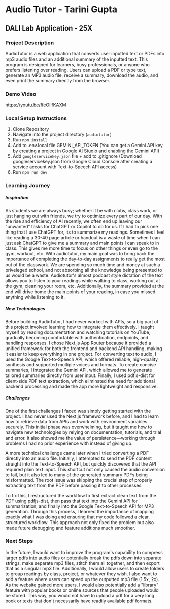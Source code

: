# Audio Tutor - Tarini Gupta
## DALI Lab Application - 25X

### Project Description
AudioTutor is a web application that converts user inputted text or PDFs into mp3 audio files and an additional summary of the inputted text. This program is designed for learners, busy professionals, or anyone who prefers listening over reading. Users can upload a PDF or type text, generate an MP3 audio file, receive a summary, download the audio, and even print the summary directly from the browser.  

### Demo Video
https://youtu.be/ffeOilfKAXM

### Local Setup Instructions
1. Clone Repository
2. Navigate into the project directory (`audiotutor`)
3. Run `npm install`
4. Add to .env.local file
    GEMINI_API_TOKEN (You can get a Gemini API key by creating a project in Google AI Studio and enabling the Gemini API)
5. Add `googleservicekey.json` file + add to .gitignore
    (Download googleservicekey.json from Google Cloud Console after creating a service account with Text-to-Speech API access)
6. Run `npm run dev`

### Learning Journey

##### Inspiration
As students we are always busy; whether it be with clubs, class work, or just hanging out with friends, we try to optimize every part of our day. With the rise and efficiency of AI recently, we often end up leaving our "unwanted" tasks for ChatGPT or Copilot to do for us. If I had to pick one thing that I use ChatGPT for, its to summarize my readings. Sometimes I feel like reading a 30-40 page article or handout is a waste of time when I can just ask ChatGPT to give me a summary and main points I can speak to in class. This gives me more time to focus on other things or even go to the gym, workout, etc. With audiotutor, my main goal was to bring back the importance of completing the day-to-day assignments to really get the most out of the classwork. We are spending so much time and money at such a priveleged school, and not absorbing all the knowledge being presented to us would be a waste. Audiotutor's almost podcast style dictation of the text allows you to listen to your readings while walking to class, working out at the gym, cleaning your room, etc. Additionally, the summary provided at the end will drive home the main points of your reading, in case you missed anything while listening to it. 

##### New Technologies
Before building AudioTutor, I had never worked with APIs, so a big part of this project involved learning how to integrate them effectively. I taught myself by reading documentation and watching tutorials on YouTube, gradually becoming comfortable with authentication, endpoints, and handling responses. I chose Next.js App Router because it provided a unified framework for both the frontend and backend API handling, making it easier to keep everything in one project. For converting text to audio, I used the Google Text-to-Speech API, which offered reliable, high-quality synthesis and supported multiple voices and formats. To create concise summaries, I integrated the Gemini API, which allowed me to generate tailored summaries directly from user input. Finally, I used pdfjs-dist for client-side PDF text extraction, which eliminated the need for additional backend processing and made the app more lightweight and responsive.

##### Challenges
One of the first challenges I faced was simply getting started with the project. I had never used the Next.js framework before, and I had to learn how to retrieve data from APIs and work with environment variables securely. This initial phase was overwhelming, but it taught me how to navigate new technologies by relying on documentation, tutorials, and trial and error. It also showed me the value of persistence—working through problems I had no prior experience with instead of giving up.

A more technical challenge came later when I tried converting a PDF directly into an audio file. Initially, I attempted to send the PDF content straight into the Text-to-Speech API, but quickly discovered that the API required plain text input. This shortcut not only caused the audio conversion to fail, but it also led to many of the generated summary PDFs being misformatted. The root issue was skipping the crucial step of properly extracting text from the PDF before passing it to other processes.

To fix this, I restructured the workflow to first extract clean text from the PDF using pdfjs-dist, then pass that text into the Gemini API for summarization, and finally into the Google Text-to-Speech API for MP3 generation. Through this process, I learned the importance of mapping exactly what I was doing and ensuring that my code followed a clear, structured workflow. This approach not only fixed the problem but also made future debugging and feature additions much smoother.

### Next Steps
In the future, I would want to improve the program's capability to compress larger pdfs into audio files or potentially break the pdfs down into separate strings, make separate mp3 files, stitch them all together, and then export that as a singular mp3 file. Additionally, I would allow users to create folders to group readings by class, project, or whatever they wish. I also want to add a feature where users can speed up the outputted mp3 file (1.5x, 2x). As the website gained more users, I would also potentially add a "library" feature with popular books or online sources that people uploaded would be stored. This way, you would not have to upload a pdf for a very long book or texts that don't necessarily have readily available pdf formats. 
